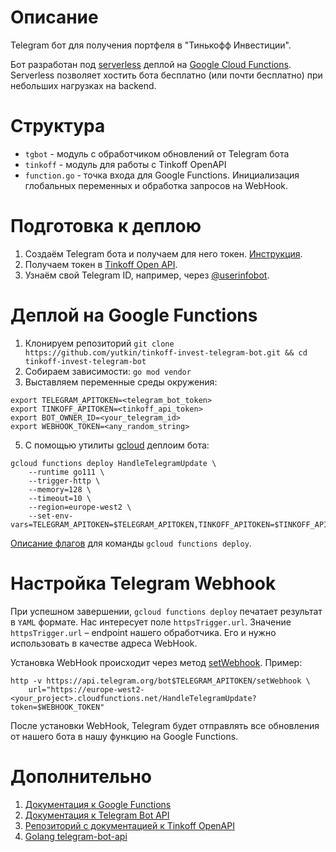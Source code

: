 # Описание
Telegram бот для получения портфеля в "Тинькофф Инвестиции".

Бот разработан под [serverless](https://ru.wikipedia.org/wiki/%D0%91%D0%B5%D1%81%D1%81%D0%B5%D1%80%D0%B2%D0%B5%D1%80%D0%BD%D1%8B%D0%B5_%D0%B2%D1%8B%D1%87%D0%B8%D1%81%D0%BB%D0%B5%D0%BD%D0%B8%D1%8F) деплой на [Google Cloud Functions](https://cloud.google.com/functions/). Serverless позволяет хостить бота бесплатно (или почти бесплатно) при небольших нагрузках на backend.

# Структура
* `tgbot` - модуль с обработчиком обновлений от Telegram бота
* `tinkoff` - модуль для работы с Tinkoff OpenAPI
* `function.go` - точка входа для Google Functions. Инициализация глобальных переменных и обработка запросов на WebHook.  

# Подготовка к деплою
1. Создаём Telegram бота и получаем для него токен. [Инструкция](https://core.telegram.org/bots#6-botfather).
2. Получаем токен в [Tinkoff Open API](https://tinkoffcreditsystems.github.io/invest-openapi/auth/).
3. Узнаём свой Telegram ID, например, через [@userinfobot](https://t.me/userinfobot).

# Деплой на Google Functions
1. Клонируем репозиторий `git clone https://github.com/yutkin/tinkoff-invest-telegram-bot.git && cd tinkoff-invest-telegram-bot`
2. Собираем зависимости: `go mod vendor`
3. Выставляем переменные среды окружения:
```
export TELEGRAM_APITOKEN=<telegram_bot_token>
export TINKOFF_APITOKEN=<tinkoff_api_token>
export BOT_OWNER_ID=<your_telegram_id>
export WEBHOOK_TOKEN=<any_random_string>
```
5. С помощью утилиты [gcloud](https://cloud.google.com/sdk/gcloud/) деплоим бота:
```
gcloud functions deploy HandleTelegramUpdate \
    --runtime go111 \
    --trigger-http \
    --memory=128 \
    --timeout=10 \
    --region=europe-west2 \
    --set-env-vars=TELEGRAM_APITOKEN=$TELEGRAM_APITOKEN,TINKOFF_APITOKEN=$TINKOFF_APITOKEN,BOT_OWNER_ID=$BOT_OWNER_ID,WEBHOOK_TOKEN=$WEBHOOK_TOKEN
```
    
[Описание флагов](https://cloud.google.com/sdk/gcloud/reference/functions/deploy) для команды `gcloud functions deploy`.

# Настройка Telegram Webhook
При успешном завершении, `gcloud functions deploy` печатает результат в `YAML` формате. Нас интересует поле `httpsTrigger.url`.
Значение `httpsTrigger.url` – endpoint нашего обработчика. Его и нужно использовать в качестве адреса WebHook. 

Установка WebHook происходит через метод [setWebhook](https://core.telegram.org/bots/api#setwebhook). Пример:
```
http -v https://api.telegram.org/bot$TELEGRAM_APITOKEN/setWebhook \
    url="https://europe-west2-<your_project>.cloudfunctions.net/HandleTelegramUpdate?token=$WEBHOOK_TOKEN"
```

После установки WebHook, Telegram будет отправлять все обновления от нашего бота в нашу функцию на Google Functions.

# Дополнительно
1. [Документация к Google Functions](https://cloud.google.com/functions/docs/)
2. [Документация к Telegram Bot API](https://core.telegram.org/bots/api)
3. [Репозиторий с документацией к Tinkoff OpenAPI](https://github.com/TinkoffCreditSystems/invest-openapi/)
4. [Golang telegram-bot-api](https://github.com/go-telegram-bot-api/telegram-bot-api)
